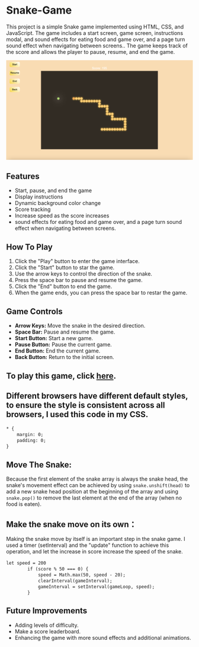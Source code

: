 # Snake-Game

This project is a simple Snake game implemented using HTML, CSS, and JavaScript. The game includes a start screen, game screen, instructions modal, and sound effects for eating food and game over, and a page turn sound effect when navigating between screens.. The game keeps track of the score and allows the player to pause, resume, and end the game.

![Screenshot](assets/Screenshot%20.png)



## Features

- Start, pause, and end the game
- Display instructions
- Dynamic background color change
- Score tracking
- Increase speed as the score increases
- sound effects for eating food and game over, and a page turn sound effect when navigating between screens.

## How To Play

1. Click the "Play" button to enter the game interface.
2. Click the "Start" button to star the game.
3. Use the arrow keys to control the direction of the snake.
4. Press the space bar to pause and resume the game.
5. Click the "End" button to end the game.
6. When the game ends, you can press the space bar to restar the game.

## Game Controls
- **Arrow Keys:** Move the snake in the desired direction.
- **Space Bar:** Pause and resume the game.
- **Start Button:** Start a new game.
- **Pause Button:** Pause the current game.
- **End Button:** End the current game.
- **Back Button:** Return to the initial screen.

## To play this game, click [here](https://0812sean.github.io/Snake-Game/).

## Different browsers have different default styles, to ensure the style is consistent across all browsers, I used this code in my CSS.
```
* {
    margin: 0;
    padding: 0;
}
```

## Move The Snake:
Because the first element of the snake array is always the snake head, the snake's movement effect can be achieved by using ```snake.unshift(head)``` to add a new snake head position at the beginning of the array and using ```snake.pop()``` to remove the last element at the end of the array (when no food is eaten).

## Make the snake move on its own：
Making the snake move by itself is an important step in the snake game. I used a timer (setInterval) and the "update" function to achieve this operation, and let the increase in score increase the speed of the snake.
```
let speed = 200
        if (score % 50 === 0) {
            speed = Math.max(50, speed - 20);
            clearInterval(gameInterval);
            gameInterval = setInterval(gameLoop, speed);
        }
```

## Future Improvements
- Adding levels of difficulty.
- Make a score leaderboard.
- Enhancing the game with more sound effects and additional animations.